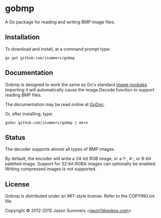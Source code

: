 gobmp
=====

A Go package for reading and writing BMP image files.


Installation
------------

To download and install, at a command prompt type:

    go get github.com/jsummers/gobmp


Documentation
-------------

Gobmp is designed to work the same as Go's standard
[image modules](http://golang.org/pkg/image/). Importing it will automatically
cause the image.Decode function to support reading BMP files.

The documentation may be read online at
[GoDoc](http://godoc.org/github.com/jsummers/gobmp).

Or, after installing, type:

    godoc github.com/jsummers/gobmp | more


Status
------

The decoder supports almost all types of BMP images.

By default, the encoder will write a 24-bit RGB image, or a 1-, 4-, or 8-bit
paletted image. Support for 32-bit RGBA images can optionally be enabled.
Writing compressed images is not supported.


License
-------

Gobmp is distributed under an MIT-style license. Refer to the COPYING.txt
file.

Copyright &copy; 2012-2015 Jason Summers
<[jason1@pobox.com](mailto:jason1@pobox.com)>
